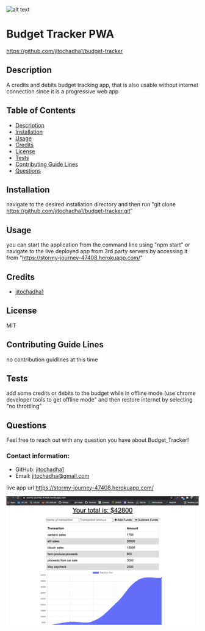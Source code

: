 ![alt text](https://img.icons8.com/material-sharp/2x/software-license.png)

# Budget Tracker PWA

https://github.com/jitochadha1/budget-tracker

## Description

A credits and debits budget tracking app, that is also usable without internet connection since it is a progressive web app

## Table of Contents

- [Description](#description)
- [Installation](#installation)
- [Usage](#usage)
- [Credits](#credits)
- [License](#license)
- [Tests](#tests)
- [Contributing Guide Lines](#contributing)
- [Questions](#questions)

## Installation

navigate to the desired installation directory and then run "git clone https://github.com/jitochadha1/budget-tracker.git"

## Usage

you can start the application from the command line using "npm start" or navigate to the live deployed app from 3rd party servers by accessing it from "https://stormy-journey-47408.herokuapp.com/"

## Credits

- [jitochadha1](https://github.com/jitochadha1)

## License

MIT

## Contributing Guide Lines

no contribution guidlines at this time

## Tests

add some credits or debits to the budget while in offline mode (use chrome developer tools to get offline mode" and then restore internet by selecting "no throttling"

## Questions

Feel free to reach out with any question you have about Budget_Tracker!

### Contact information:

- GitHub: [jitochadha1](https://www.github.com/jitochadha1)
- Email: [jitochadha@gmail.com](mailto:jitochadha@gmail.com)

live app url
https://stormy-journey-47408.herokuapp.com/

<img src="Screen Shot 2021-05-03 at 12.57.55 PM.png">
